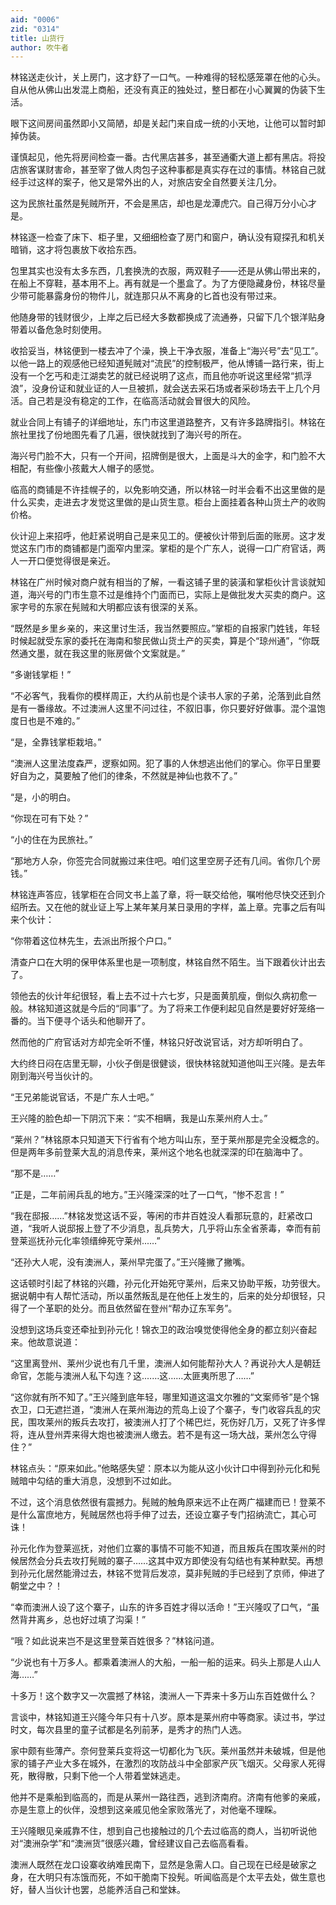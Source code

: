 ```yaml
---
aid: "0006"
zid: "0314"
title: 山货行
author: 吹牛者
---
```


林铭送走伙计，关上房门，这才舒了一口气。一种难得的轻松感笼罩在他的心头。自从他从佛山出发混上商船，还没有真正的独处过，整日都在小心翼翼的伪装下生活。

眼下这间房间虽然即小又简陋，却是关起门来自成一统的小天地，让他可以暂时卸掉伪装。

谨慎起见，他先将房间检查一番。古代黑店甚多，甚至通衢大道上都有黑店。将投店旅客谋财害命，甚至宰了做人肉包子这种事都是真实存在过的事情。林铭自己就经手过这样的案子，他又是常外出的人，对旅店安全自然要关注几分。

这为民旅社虽然是髡贼所开，不会是黑店，却也是龙潭虎穴。自己得万分小心才是。

林铭逐一检查了床下、柜子里，又细细检查了房门和窗户，确认没有窥探孔和机关暗销，这才将包裹放下收拾东西。

包里其实也没有太多东西，几套换洗的衣服，两双鞋子——还是从佛山带出来的，在船上不穿鞋，基本用不上。再有就是一个墨盒了。为了方便隐藏身份，林铭尽量少带可能暴露身份的物件儿，就连那只从不离身的匕首也没有带过来。

他随身带的钱财很少，上岸之后已经大多数都换成了流通券，只留下几个银洋贴身带着以备危急时刻使用。

收拾妥当，林铭便到一楼去冲了个澡，换上干净衣服，准备上“海兴号”去“见工”。以他一路上的观感他已经知道髡贼对“流民”的控制极严，他从博铺一路行来，街上没有一个乞丐和走江湖卖艺的就已经说明了这点，而且他亦听说这里经常“抓浮浪”，没身份证和就业证的人一旦被抓，就会送去采石场或者采砂场去干上几个月活。自己若是没有稳定的工作，在临高活动就会冒很大的风险。

就业合同上有铺子的详细地址，东门市这里道路整齐，又有许多路牌指引。林铭在旅社里找了份地图先看了几遍，很快就找到了海兴号的所在。

海兴号门脸不大，只有一个开间，招牌倒是很大，上面是斗大的金字，和门脸不大相配，有些像小孩戴大人帽子的感觉。

临高的商铺是不许挂幌子的，以免影响交通，所以林铭一时半会看不出这里做的是什么买卖，走进去才发觉这里做的是山货生意。柜台上面挂着各种山货土产的收购价格。

伙计迎上来招呼，他赶紧说明自己是来见工的。便被伙计带到后面的账房。这才发觉这东门市的商铺都是门面窄内里深。掌柜的是个广东人，说得一口广府官话，两人一开口便觉得很是亲近。

林铭在广州时候对商户就有相当的了解，一看这铺子里的装潢和掌柜伙计言谈就知道，海兴号的门市生意不过是维持个门面而已，实际上是做批发大买卖的商户。这家字号的东家在髡贼和大明都应该有很深的关系。

“既然是乡里乡亲的，来这里讨生活，我当然要照应。”掌柜的自报家门姓钱，年轻时候起就受东家的委托在海南和黎民做山货土产的买卖，算是个“琼州通”，“你既然通文墨，就在我这里的账房做个文案就是。”

“多谢钱掌柜！”

“不必客气，我看你的模样周正，大约从前也是个读书人家的子弟，沦落到此自然是有一番缘故。不过澳洲人这里不问过往，不叙旧事，你只要好好做事。混个温饱度日也是不难的。”

“是，全靠钱掌柜栽培。”

“澳洲人这里法度森严，逻察如网。犯了事的人休想逃出他们的掌心。你平日里要好自为之，莫要触了他们的律条，不然就是神仙也救不了。”

“是，小的明白。

“你现在可有下处？”

“小的住在为民旅社。”

“那地方人杂，你签完合同就搬过来住吧。咱们这里空房子还有几间。省你几个房钱。”

林铭连声答应，钱掌柜在合同文书上盖了章，将一联交给他，嘱咐他尽快交还到介绍所去。又在他的就业证上写上某年某月某日录用的字样，盖上章。完事之后有叫来个伙计：

“你带着这位林先生，去派出所报个户口。”

清查户口在大明的保甲体系里也是一项制度，林铭自然不陌生。当下跟着伙计出去了。

领他去的伙计年纪很轻，看上去不过十六七岁，只是面黄肌瘦，倒似久病初愈一般。林铭知道这就是今后的“同事”了。为了将来工作便利起见自然是要好好笼络一番的。当下便寻个话头和他聊开了。

然而他的广府官话对方却完全听不懂，林铭只好改说官话，对方却听明白了。

大约终日闷在店里无聊，小伙子倒是很健谈，很快林铭就知道他叫王兴隆。是去年刚到海兴号当伙计的。

“王兄弟能说官话，不是广东人士吧。”

王兴隆的脸色却一下阴沉下来：“实不相瞒，我是山东莱州府人士。”

“莱州？”林铭原本只知道天下行省有个地方叫山东，至于莱州那是完全没概念的。但是两年多前登莱大乱的消息传来，莱州这个地名也就深深的印在脑海中了。

“那不是……”

“正是，二年前闹兵乱的地方。”王兴隆深深的吐了一口气，“惨不忍言！”

“我在邸报……”林铭发觉这话不妥，等闲的市井百姓没人看那玩意的，赶紧改口道，“我听人说邸报上登了不少消息，乱兵势大，几乎将山东全省荼毒，幸而有前登莱巡抚孙元化率领缙绅死守莱州...…”

“还孙大人呢，没有澳洲人，莱州早完蛋了。”王兴隆撇了撇嘴。

这话顿时引起了林铭的兴趣，孙元化开始死守莱州，后来又协助平叛，功劳很大。据说朝中有人帮忙活动，所以虽然叛乱是在他任上发生的，后来的处分却很轻，只得了一个革职的处分。而且依然留在登州“帮办辽东军务”。

没想到这场兵变还牵扯到孙元化！锦衣卫的政治嗅觉使得他全身的都立刻兴奋起来。他故意说道：

“这里离登州、莱州少说也有几千里，澳洲人如何能帮孙大人？再说孙大人是朝廷命官，怎能与澳洲人私下勾连？这.……这……太匪夷所思了……”

“这你就有所不知了。”王兴隆到底年轻，哪里知道这温文尔雅的“文案师爷”是个锦衣卫，口无遮拦道，“澳洲人在莱州海边的荒岛上设了个寨子，专门收容兵乱的灾民，围攻莱州的叛兵去攻打，被澳洲人打了个稀巴烂，死伤好几万，又死了许多悍将，连从登州弄来得大炮也被澳洲人缴去。若不是有这一场大战，莱州怎么守得住？”

林铭点头：“原来如此。”他略感失望：原本以为能从这小伙计口中得到孙元化和髡贼暗中勾结的重大消息，没想到不过如此。

不过，这个消息依然很有震撼力。髡贼的触角原来远不止在两广福建而已！登莱不是什么富庶地方，髡贼居然也将手伸了过去，还设立寨子专门招纳流亡，其心可诛！

孙元化作为登莱巡抚，对他们立寨的事情不可能不知道，而且叛兵在围攻莱州的时候居然会分兵去攻打髡贼的寨子……这其中双方即使没有勾结也有某种默契。再想到孙元化居然能滑过去，林铭不觉背后发凉，莫非髡贼的手已经到了京师，伸进了朝堂之中？！

“幸而澳洲人设了这个寨子，山东的许多百姓才得以活命！”王兴隆叹了口气，“虽然背井离乡，总也好过填了沟渠！”

“哦？如此说来岂不是这里登莱百姓很多？”林铭问道。

“少说也有十万多人。都乘着澳洲人的大船，一船一船的运来。码头上那是人山人海……”

十多万！这个数字又一次震撼了林铭，澳洲人一下弄来十多万山东百姓做什么？

言谈中，林铭知道王兴隆今年只有十八岁。原本是莱州府中等商家。读过书，学过时文，每次县里的童子试都是名列前茅，是秀才的热门人选。

家中颇有些薄产。奈何登莱兵变将这一切都化为飞灰。莱州虽然并未破城，但是他家的铺子产业大多在城外，在激烈的攻防战斗中全部家产灰飞烟灭。父母家人死得死，散得散，只剩下他一个人带着堂妹逃走。

他并不是乘船到临高的，而是从莱州一路往西，逃到济南府。济南有他爹的亲戚，亦是生意上的伙伴，没想到这亲戚见他全家败落光了，对他毫不理睬。

王兴隆眼见亲戚靠不住，想到自己也接触过的几个去过临高的商人，当初听说他对“澳洲杂学”和“澳洲货”很感兴趣，曾经建议自己去临高看看。

澳洲人既然在龙口设寨收纳难民南下，显然是急需人口。自己现在已经是破家之身，在大明只有冻饿而死，不如干脆南下投髡。听闻临高是个太平去处，做生意也好，替人当伙计也罢，总能养活自己和堂妹。
